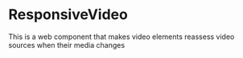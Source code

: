 # ResponsiveVideo
This is a web component that makes video elements reassess video sources when their media changes
